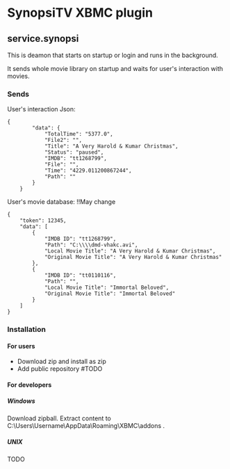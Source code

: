 # SynopsiTV XBMC plugin

## service.synopsi

This is deamon that starts on startup or login and runs in the background.

It sends whole movie library on startup and waits for user's interaction with movies. 

### Sends

User's interaction Json:
```
{
        "data": {
            "TotalTime": "5377.0",
            "File2": "",
            "Title": "A Very Harold & Kumar Christmas",
            "Status": "paused",
            "IMDB": "tt1268799",
            "File": "",
            "Time": "4229.011200867244",
            "Path": ""
        }
    }
```

User's movie database: !!May change
```
{
    "token": 12345,
    "data": [
        {
            "IMDB ID": "tt1268799",
            "Path": "C:\\\\dmd-vhakc.avi",
            "Local Movie Title": "A Very Harold & Kumar Christmas",
            "Original Movie Title": "A Very Harold & Kumar Christmas"
        },
        {
            "IMDB ID": "tt0110116",
            "Path": "",
            "Local Movie Title": "Immortal Beloved",
            "Original Movie Title": "Immortal Beloved"
        }
    ]
}
```


### Installation

#### For users
* Download zip and install as zip
* Add public repository #TODO

#### For developers
##### Windows
Download zipball. Extract content to C:\Users\Username\AppData\Roaming\XBMC\addons .

##### UNIX
TODO
